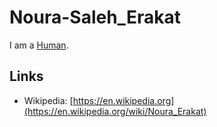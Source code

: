 # Noura-Saleh_Erakat

I am a [Human](40000001.md).

## Links

- Wikipedia: [https://en.wikipedia.org](https://en.wikipedia.org/wiki/Noura_Erakat)
